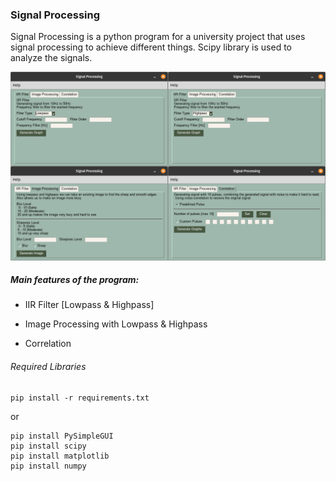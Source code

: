 ### Signal Processing

Signal Processing is a python program for a university project that uses signal processing to achieve different things. Scipy library is used to analyze the signals.

![screnshot](demo.png)

##### Main features of the program:

- IIR Filter [Lowpass & Highpass]

- Image Processing with Lowpass & Highpass

- Correlation

###### Required Libraries

```
pip install -r requirements.txt
```

or

```
pip install PySimpleGUI
pip install scipy
pip install matplotlib
pip install numpy
```
